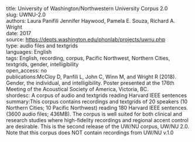 title: University of Washington/Northwestern University Corpus 2.0  
slug: UWNU-2.0  
authors: Laura Panifili Jennifer Haywood, Pamela E. Souza, Richard A. Wright  
date: 2017  
source: https://depts.washington.edu/phonlab/projects/uwnu.php    
type: audio files and textgrids  
languages: English  
tags: English, recording, corpus, Pacific Northwest, Northern Cities, textgrids, gender, intelligibility  
open_access: no  
publications:McCloy D, Panfili L, John C, Winn M, and Wright R (2018). Gender, the individual, and intelligibility. Poster presented at the 176th Meeting of the Acoustical Society of America, Victoria, BC.   
shordesc: A corpus of audio and textgrids reading Harvard IEEE sentences
summary:This corpus contains recordings and textgrids of 20 speakers (10 Northern Cities; 10 Pacific Northwest) reading 180 Harvard IEEE sentences. (3600 audio files; 436MB). The corpus is well suited for both clinical and research studies where high-fidelity recordings and regional accent control are desirable. This is the second release of the UW/NU corpus, UW/NU 2.0. Note that this corpus does NOT contain recordings from UW/NU v.1.0
